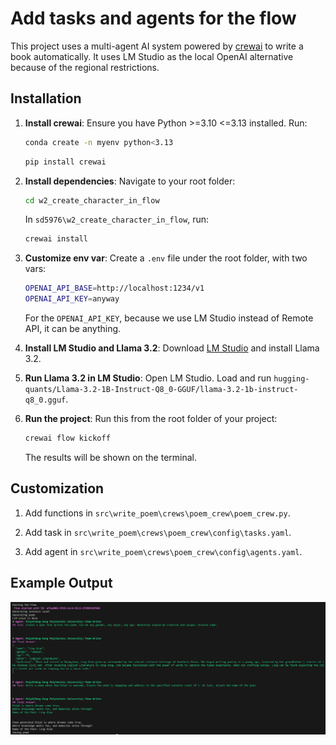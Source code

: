 # Add tasks and agents for the flow

This project uses a multi-agent AI system powered by [crewai](https://www.crewai.com/) to write a book automatically. It uses LM Studio as the local OpenAI alternative because of the regional restrictions.

## Installation

1. **Install crewai**: Ensure you have Python >=3.10 <=3.13 installed. Run:
    ```bash
    conda create -n myenv python<3.13
    ```

    ```bash
    pip install crewai
    ```

2. **Install dependencies**: Navigate to your root folder:

    ```bash
    cd w2_create_character_in_flow
    ```

    In `sd5976\w2_create_character_in_flow`, run:

    ```bash
    crewai install
    ```

3. **Customize env var**: Create a `.env` file under the root folder, with two vars:

    ```bash
    OPENAI_API_BASE=http://localhost:1234/v1
    OPENAI_API_KEY=anyway
    ```
    For the `OPENAI_API_KEY`, because we use LM Studio instead of Remote API, it can be anything.

4. **Install LM Studio and Llama 3.2**: Download [LM Studio](https://lmstudio.ai/) and install Llama 3.2.

5. **Run Llama 3.2 in LM Studio**: Open LM Studio. Load and run `hugging-quants/Llama-3.2-1B-Instruct-Q8_0-GGUF/llama-3.2-1b-instruct-q8_0.gguf`.

6. **Run the project**: Run this from the root folder of your project:

    ```bash
    crewai flow kickoff
    ```

    The results will be shown on the terminal.

## Customization

1. Add functions in `src\write_poem\crews\poem_crew\poem_crew.py`.

2. Add task in `src\write_poem\crews\poem_crew\config\tasks.yaml`.

3. Add agent in `src\write_poem\crews\poem_crew\config\agents.yaml`.

## Example Output

![Alt text](assets/poem_crew.py%20-%20w2_create_character_in_flow%20-%20Visual%20Studio%20Code%20[Administrator]%201_24_2025%204_17_42%20PM.png)
